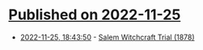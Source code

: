 # [Published on 2022-11-25](index.md)

* [2022-11-25, 18:43:50](https://news.ycombinator.com/item?id=33745482) - [Salem Witchcraft Trial (1878)](https://en.wikipedia.org/wiki/Salem_witchcraft_trial_(1878))
